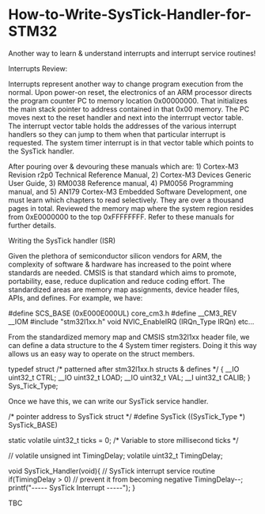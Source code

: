 # How-to-Write-SysTick-Handler-for-STM32
Another way to learn &amp; understand interrupts and interrupt service routines! 

Interrupts Review:

Interrupts represent another way to change program execution from the normal. Upon power-on reset, the electronics of an ARM processor directs the program counter PC to memory location 0x00000000. That initializes the main stack pointer to address contained in that 0x00 memory. The PC moves next to the reset handler
and next into the interrrupt vector table. The interrupt vector table holds the addresses of the various interrupt handlers so they can jump to them when that particular interrupt is requested. The system timer interrupt is in that vector table which points to the SysTick handler.

After pouring over & devouring these manuals which are: 1) Cortex-M3 Revision r2p0 Technical Reference Manual, 2) Cortex-M3 Devices Generic User Guide, 3) RM0038 Reference manual, 4) PM0056 Programming manual, and 5) AN179 Cortex-M3 Embedded Software Development, one must learn which
chapters to read selectively. They are over a thousand pages in total. Reviewed the memory map where the system region resides from 0xE0000000 to the top 0xFFFFFFFF. Refer to these manuals for further details.

Writing the SysTick handler (ISR)

Given the plethora of semiconductor silicon vendors for ARM, the complexity of software & hardware has increased to the point where standards are needed. CMSIS is that standard which aims to promote, portability, ease, reduce duplication and reduce coding effort.
The standardized areas are memory map assignments, device header files, APIs, and defines. For example, we have:

#define SCS_BASE            (0xE000E000UL)
core_cm3.h
#define __CM3_REV
__IOM
#include "stm32l1xx.h"
void 
NVIC_EnableIRQ (IRQn_Type IRQn)
etc...

From the standardized memory map and CMSIS stm32l1xx header file, we can define a data structure to the 4 System timer registers. Doing it this way allows us an easy way to operate on the struct members.

typedef struct						/* patterned after stm32l1xx.h structs & defines */
{
  __IO uint32_t CTRL;
  __IO uint32_t LOAD;
  __IO uint32_t VAL;
  __I uint32_t CALIB;
} Sys_Tick_Type;

Once we have this, we can write our SysTick service handler.

/* pointer address to SysTick struct */
#define SysTick		((SysTick_Type *) SysTick_BASE)

static volatile uint32_t ticks = 0;	/* Variable to store millisecond ticks */

// volatile unsigned int TimingDelay;
volatile uint32_t TimingDelay;

void SysTick_Handler(void){	// SysTick interrupt service routine
	if(TimingDelay > 0)				// prevent it from becoming negative
		TimingDelay--;
	printf("----- SysTick Interrupt -----");
}


TBC

